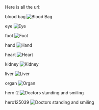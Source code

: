 Here is all the url:

blood bag
![Blood Bag](https://github.com/plugga-tech/react-webshop-ts-dankmemes2-0/blob/2d4090dafcaa1306cdc7f7024a9f10c61553a3e5/blood-bag.png)

eye
![Eye](https://github.com/plugga-tech/react-webshop-ts-dankmemes2-0/blob/2d4090dafcaa1306cdc7f7024a9f10c61553a3e5/eye.png)

foot
![Foot](https://github.com/plugga-tech/react-webshop-ts-dankmemes2-0/blob/2d4090dafcaa1306cdc7f7024a9f10c61553a3e5/foot.png)

hand
![Hand](https://github.com/plugga-tech/react-webshop-ts-dankmemes2-0/blob/2d4090dafcaa1306cdc7f7024a9f10c61553a3e5/hand.png)

heart
![Heart](https://github.com/plugga-tech/react-webshop-ts-dankmemes2-0/blob/2d4090dafcaa1306cdc7f7024a9f10c61553a3e5/heart-1791153.png)

kidney
![Kidney](https://github.com/plugga-tech/react-webshop-ts-dankmemes2-0/blob/2d4090dafcaa1306cdc7f7024a9f10c61553a3e5/kidney.png)

liver
![Liver](https://github.com/plugga-tech/react-webshop-ts-dankmemes2-0/blob/2d4090dafcaa1306cdc7f7024a9f10c61553a3e5/liver.png)

organ
![Organ](https://github.com/plugga-tech/react-webshop-ts-dankmemes2-0/blob/2d4090dafcaa1306cdc7f7024a9f10c61553a3e5/organ.png)

hero-2
![Doctors standing and smiling](https://github.com/plugga-tech/react-webshop-ts-dankmemes2-0/blob/2d4090dafcaa1306cdc7f7024a9f10c61553a3e5/public/images/hero-2.png)

hero125039
![Doctors standing and smiling](https://github.com/plugga-tech/react-webshop-ts-dankmemes2-0/blob/2d4090dafcaa1306cdc7f7024a9f10c61553a3e5/public/images/hero125039.png)


